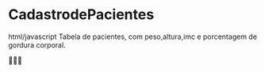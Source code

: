 # CadastrodePacientes
html/javascript
Tabela de pacientes, com peso,altura,imc e porcentagem de gordura corporal.

👩🏽‍⚕️

